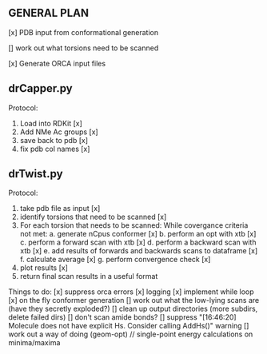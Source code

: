 ## GENERAL PLAN

[x] PDB input from conformational generation

[] work out what torsions need to be scanned

[x] Generate ORCA input files 

## drCapper.py
Protocol:
1. Load into RDKit [x]
2. Add NMe Ac groups [x]
3. save back to pdb [x]
4. fix pdb col names [x]

## drTwist.py
Protocol: 
1. take pdb file as input [x]          
2. identify torsions that need to be scanned [x]
3. For each torsion that needs to be scanned: 
    While covergance criteria not met:
        a. generate nCpus conformer                                 [x]
        b. perform an opt with xtb                                  [x]
        c. perform a forward scan with xtb                          [x]
        d. perform a backward scan with xtb                         [x]
        e. add results of forwards and backwards scans to dataframe [x]
        f. calculate average                                        [x]
        g. perform convergence check                                [x]
4. plot results [x]
5. return final scan results in a useful format

Things to do:
[x] suppress orca errors
[x] logging
[x] implement while loop
[x] on the fly conformer generation
[] work out what the low-lying scans are (have they secretly exploded?)
[] clean up output directories (more subdirs, delete failed dirs)
[] don't scan amide bonds?
[] suppress "[16:46:20] Molecule does not have explicit Hs. Consider calling AddHs()" warning
[] work out a way of doing (geom-opt) // single-point energy calculations on minima/maxima
